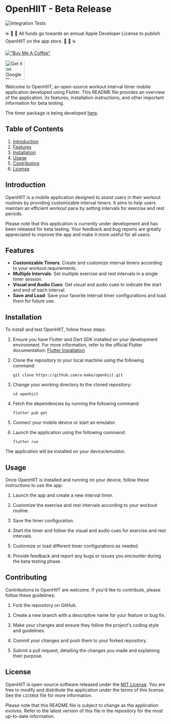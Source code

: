 # OpenHIIT - Beta Release

![Integration Tests](https://github.com/a-mabe/openhiit/actions/workflows/test.yaml/badge.svg)

:coffee: :tea: :cookie: All funds go towards an annual Apple Developer License to publish OpenHIIT on the app store. :cookie: :tea: :coffee:

[!["Buy Me A Coffee"](https://www.buymeacoffee.com/assets/img/custom_images/orange_img.png)](https://www.buymeacoffee.com/amabe)

<a href="https://play.google.com/store/apps/details?id=com.codepup.workout_timer"><img alt="Get it on Google Play" src="https://play.google.com/intl/en_us/badges/images/generic/en-play-badge.png" height=60px /></a>

Welcome to OpenHIIT, an open-source workout interval timer mobile application developed using Flutter. This README file provides an overview of the application, its features, installation instructions, and other important information for beta testing.

The timer package is being developed [here](https://github.com/a-mabe/background_timer).

## Table of Contents
1. [Introduction](#introduction)
2. [Features](#features)
3. [Installation](#installation)
4. [Usage](#usage)
5. [Contributing](#contributing)
6. [License](#license)

## Introduction
OpenHIIT is a mobile application designed to assist users in their workout routines by providing customizable interval timers. It aims to help users maintain an efficient workout pace by setting intervals for exercise and rest periods.

Please note that this application is currently under development and has been released for beta testing. Your feedback and bug reports are greatly appreciated to improve the app and make it more useful for all users.

## Features
- **Customizable Timers**: Create and customize interval timers according to your workout requirements.
- **Multiple Intervals**: Set multiple exercise and rest intervals in a single timer session.
- **Visual and Audio Cues**: Get visual and audio cues to indicate the start and end of each interval.
- **Save and Load**: Save your favorite interval timer configurations and load them for future use.

## Installation
To install and test OpenHIIT, follow these steps:

1. Ensure you have Flutter and Dart SDK installed on your development environment. For more information, refer to the official Flutter documentation: [Flutter Installation](https://flutter.dev/docs/get-started/install)

2. Clone the repository to your local machine using the following command:
   ```
   git clone https://github.com/a-mabe/openhiit.git
   ```

3. Change your working directory to the cloned repository:
   ```
   cd openhiit
   ```

4. Fetch the dependencies by running the following command:
   ```
   flutter pub get
   ```

5. Connect your mobile device or start an emulator.

6. Launch the application using the following command:
   ```
   flutter run
   ```

The application will be installed on your device/emulator.

## Usage
Once OpenHIIT is installed and running on your device, follow these instructions to use the app:

1. Launch the app and create a new interval timer.

2. Customize the exercise and rest intervals according to your workout routine.

3. Save the timer configuration.

4. Start the timer and follow the visual and audio cues for exercise and rest intervals.

5. Customize or load different timer configurations as needed.

6. Provide feedback and report any bugs or issues you encounter during the beta testing phase.

## Contributing
Contributions to OpenHIIT are welcome. If you'd like to contribute, please follow these guidelines:

1. Fork the repository on GitHub.

2. Create a new branch with a descriptive name for your feature or bug fix.

3. Make your changes and ensure they follow the project's coding style and guidelines.

4. Commit your changes and push them to your forked repository.

5. Submit a pull request, detailing the changes you made and explaining their purpose.

## License
OpenHIIT is open-source software released under the [MIT License](https://opensource.org/licenses/MIT). You are free to modify and distribute the application under the terms of this license. See the `LICENSE` file for more information.

Please note that this README file is subject to change as the application evolves. Refer to the latest version of this file in the repository for the most up-to-date information.
